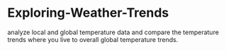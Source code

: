 # Exploring-Weather-Trends
analyze local and global temperature data and compare the temperature trends where you live to overall global temperature trends.
